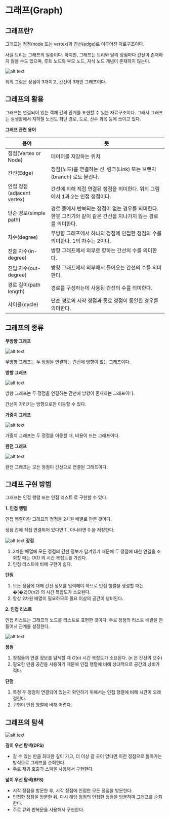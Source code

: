 # **그래프(Graph)**

## **그래프란?**

그래프는 정점(node 또는 vertex)과 간선(edge)로 이루어진 자료구조이다.

사실 트리는 그래프의 일종이다. 하지만, 그래프는 트리와 달리 정점마다 간선이 존재하지 않을 수도 있으며, 루트 노드와 부모 노드, 자식 노드 개념이 존재하지 않는다.

![alt text](image.png)

위의 그림은 정점이 3개이고, 간선이 3개인 그래프이다.

## **그래프의 활용**

그래프는 연결되어 있는 객체 간의 관계를 표현할 수 있는 자료구조이다. 그래서 그래프는 실생활에서 지하철 노선도 최단 경로, 도로, 선수 과목 등에 쓰이고 있다.

**그래프 관련 용어**

| 용어                       | 뜻                                                                                                              |
| -------------------------- | --------------------------------------------------------------------------------------------------------------- |
| 정점(Vertex or Node)       | 데이터를 저장하는 위치                                                                                          |
| 간선(Edge)                 | 정점(노드)를 연결하는 선. 링크(Link) 또는 브랜치(branch) 로도 불린다.                                           |
| 인접 정점(adjacent vertex) | 간선에 의해 직접 연결된 정점을 의미한다. 위의 그림에서 1과 2는 인접 정점이다.                                   |
| 단순 경로(simple path)     | 경로 중에서 반복되는 정점이 없는 경우를 의미한다. 한붓 그리기와 같이 같은 간선을 지나가지 않는 경로를 의미한다. |
| 차수(degree)               | 무방향 그래프에서 하나의 정점에 인접한 정점의 수를 의미한다. 1의 차수는 2이다.                                  |
| 진출 차수(in-degree)       | 방향 그래프에서 외부로 향하는 간선의 수를 의미한다.                                                             |
| 진입 자수(out-degree)      | 방향 그래프에서 외부에서 들어오는 간선의 수를 의미한다.                                                         |
| 경로 길이(path length)     | 경로를 구성하는데 사용된 간선의 수를 의미한다.                                                                  |
| 사이클(cycle)              | 단순 경로의 시작 정점과 종료 정점이 동일한 경우를 의미한다.                                                     |

## **그래프의 종류**

**무방향 그래프**

![alt text](image-1.png)

무방향 그래프는 두 정점을 연결하는 간선에 방향이 없는 그래프이다.

**방향 그래프**

![alt text](image-2.png)

방향 그래프는 두 정점을 연결하는 간선에 방향이 존재하는 그래프이다.

간선이 가리키는 방향으로만 이동할 수 있다.

**가중치 그래프**

![alt text](image-3.png)

가중치 그래프는 두 정점을 이동할 때, 비용이 드는 그래프이다.

**완전 그래프**

![alt text](image-4.png)

완전 그래프는 모든 정점이 간선으로 연결된 그래프이다.

## **그래프 구현 방법**

그래프는 인접 행렬 또는 인접 리스트 로 구현할 수 있다.

**1. 인접 행렬**

인접 행렬이란 그래프의 정점을 2차원 배열로 만든 것이다.

정점 간에 직접 연결되어 있다면 1 , 아니라면 0 을 저장한다.

![alt text](image-6.png)
**장점**

1. 2차원 배열에 모든 정점의 간선 정보가 담겨있기 때문에 두 정점에 대한 연결을 조회할 때는 _O_(1) 의 시간 복잡도를 가진다.
2. 인접 리스트에 비해 구현이 쉽다.

**단점**

1. 모든 정점에 대해 간선 정보를 입력해야 하므로 인접 행렬을 생성할 때는 �(�2)_O_(*n*2) 의 시간 복잡도가 소요된다.
2. 항상 2차원 배열이 필요하므로 필요 이상의 공간이 낭비된다.

**2. 인접 리스트**

인접 리스트는 그래프의 노드를 리스트로 표현한 것이다. 주로 정점의 리스트 배열을 만들어서 관계를 설정한다.

![alt text](image-7.png)

**장점**

1. 정점들의 연결 정보를 탐색할 때 _O_(_n_) 시간 복잡도가 소요된다. (n 은 간선의 갯수)
2. 필요한 만큼 공간을 사용하기 때문에 인접 행렬에 비해 상대적으로 공간의 낭비가 적다.

**단점**

1. 특정 두 정점이 연결되어 있는지 확인하기 위해서는 인접 행렬에 비해 시간이 오래 걸린다.
2. 구현이 인접 행렬에 비해 어렵다.

## **그래프의 탐색**

![alt text](image-8.png)

**깊이 우선 탐색(DFS)**

- 갈 수 있는 만큼 최대한 깊이 가고, 더 이상 갈 곳이 없다면 이전 정점으로 돌아가는 방식으로 그래프를 순회한다.
- 주로 재귀 호출과 스택을 사용해서 구현한다.

**넓이 우선 탐색(BFS)**

- 시작 정점을 방문한 후, 시작 정점에 인접한 모든 정점을 방문한다.
- 인접한 정점을 방문한 뒤, 다시 해당 정점의 인접한 정점을 방문하며 그래프를 순회한다.
- 주로 큐와 반복문을 사용해서 구현한다.
